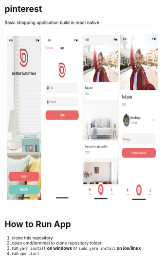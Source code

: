 # pinterest
Basic shopping application build in react native

<div align="center">
  <p align="center">
    <img src="assets/donewithit.png" width="2284" height="580" />    
  </p>
</div>  


# How to Run App

  1. clone this repository <br>
  2. open cmd/terminal to clone repository folder <br>
  3. run `yarn install` **on windows** or `sudo yarn install` **on ios/linux** <br>
  4. run `npm start`

